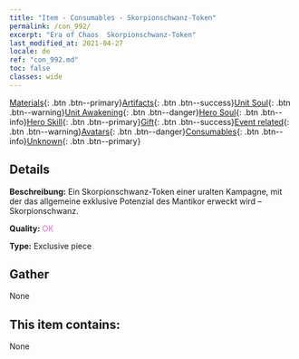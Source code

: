 ```yaml
---
title: "Item - Consumables - Skorpionschwanz-Token"
permalink: /con_992/
excerpt: "Era of Chaos  Skorpionschwanz-Token"
last_modified_at: 2021-04-27
locale: de
ref: "con_992.md"
toc: false
classes: wide
---
```

 [Materials](/ItemsDE/){: .btn .btn--primary}[Artifacts](/ItemsDE/Artifacts/){: .btn .btn--success}[Unit Soul](/ItemsDE/UnitSoul/){: .btn .btn--warning}[Unit Awakening](/ItemsDE/UnitAwakening/){: .btn .btn--danger}[Hero Soul](/ItemsDE/HeroSoul/){: .btn .btn--info}[Hero Skill](/ItemsDE/HeroSkill/){: .btn .btn--primary}[Gift](/ItemsDE/Gift/){: .btn .btn--success}[Event related](/ItemsDE/Events/){: .btn .btn--warning}[Avatars](/ItemsDE/Avatars/){: .btn .btn--danger}[Consumables](/ItemsDE/Consumables/){: .btn .btn--info}[Unknown](/ItemsDE/Unknown/){: .btn .btn--primary}

## Details
 **Beschreibung:** Ein Skorpionschwanz-Token einer uralten Kampagne, mit der das allgemeine exklusive Potenzial des Mantikor erweckt wird – Skorpionschwanz.

 **Quality:** <span style="color: #DA70D6">OK</span>

 **Type:** Exclusive piece

## Gather

  None

## This item contains:

  None

